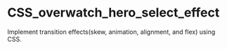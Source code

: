 # CSS_overwatch_hero_select_effect
Implement transition effects(skew, animation, alignment, and flex) using CSS.
